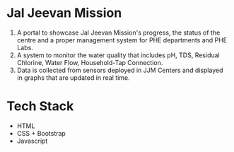# Jal Jeevan Mission

1.  A portal to showcase Jal Jeevan Mission's progress, the status of the centre and a proper management system for PHE departments and PHE Labs.
2. A system to monitor the water quality that includes pH, TDS, Residual Chlorine, Water Flow, Household-Tap Connection.
3. Data is collected from sensors deployed in JJM Centers and displayed in graphs that are updated in real time.


# Tech Stack

- HTML
- CSS + Bootstrap
- Javascript
